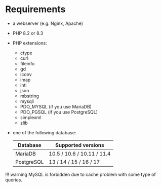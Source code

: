 # Requirements

* a webserver (e.g. Nginx, Apache)
* PHP 8.2 or 8.3
* PHP extensions:
    * ctype
    * curl
    * fileinfo
    * gd
    * iconv
    * imap
    * intl
    * json
    * mbstring
    * mysqli
    * PDO\_MYSQL (if you use MariaDB)
    * PDO\_PGSQL (if you use PostgreSQL)
    * simplexml
    * zlib
* one of the following database:

  | Database       | Supported versions         |
  |----------------|----------------------------|
  | MariaDB        | 10.5 / 10.6 / 10.11 / 11.4 |
  | PostgreSQL     | 13 / 14 / 15 / 16 / 17     |

!!! warning
    MySQL is forbidden due to cache problem with some type of queries.